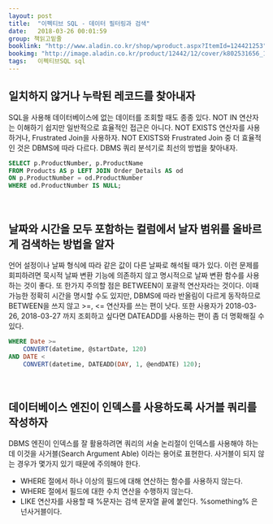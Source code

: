 ```yaml
---
layout: post
title:  "이펙티브 SQL - 데이터 필터링과 검색"
date:   2018-03-26 00:01:59
group: 책읽고밑줄
booklink: "http://www.aladin.co.kr/shop/wproduct.aspx?ItemId=124421253"
bookimg: "http://image.aladin.co.kr/product/12442/12/cover/k802531656_1.jpg"
tags:   이펙티브SQL sql
---
```


## 일치하지 않거나 누락된 레코드를 찾아내자
SQL을 사용해 데이터베이스에 없는 데이터를 조회할 때도 종종  있다. NOT IN 연산자는 이해하기 쉽지만 일반적으로 효율적인 접근은 아니다. NOT EXISTS 연산자를 사용하거나, Frustrated Join을 사용하자. NOT EXISTS와 Frustrated Join 중 더 효율적인 것은 DBMS에 따라 다르다. DBMS 쿼리 분석기로 최선의 방법을 찾아내자. 
```sql
SELECT p.ProductNumber, p.ProductName 
FROM Products AS p LEFT JOIN Order_Details AS od
ON p.ProductNumber = od.ProductNumber
WHERE od.ProductNumber IS NULL;
```

<br/>

## 날짜와 시간을 모두 포함하는 컬럼에서 날자 범위를 올바르게 검색하는 방법을 알자
언어 설정이나 날짜 형식에 따라 같은 값이 다른 날짜로 해석될 때가 있다. 이런 문제를 회피하려면 묵시적 날짜 변환 기능에 의존하지 않고 명시적으로 날짜 변환 함수를 사용하는 것이 좋다. 또 한가지 주의할 점은 BETWEEN이 포괄적 연산자라는 것이다. 이때 가능한 정확히 시간을 명시할 수도 있지만, DBMS에 따라 반올림이 다르게 동작하므로 BETWEEN을 쓰지 않고 >=, <= 연산자를 쓰는 편이 낫다. 또한 사용자가 2018-03-26, 2018-03-27 까지 조회하고 싶다면 DATEADD를 사용하는 편이 좀 더 명확해질 수 있다. 
```sql
WHERE Date >= 
    CONVERT(datetime, @startDate, 120)
AND DATE <
    CONVERT(datetime, DATEADD(DAY, 1, @endDATE) 120);
```

<br/>

## 데이터베이스 엔진이 인덱스를 사용하도록 사거블 쿼리를 작성하자
DBMS 엔진이 인덱스를 잘 활용하려면 쿼리의 서술 논리절이 인덱스를 사용해야 하는데 이것을 사거블(Search Argument Able) 이라는 용어로 표현한다. 사거블이 되지 않는 경우가 몇가지 있기 때문에 주의해야 한다.
- WHERE 절에서 하나 이상의 필드에 대해 연산하는 함수를 사용하지 않는다. 
- WHERE 절에서 필드에 대한 수치 연산을 수행하지 않는다. 
- LIKE 연산자를 사용할 때 %문자는 검색 문자열 끝에 붙인다. %something% 은 넌사거블이다.

<br/>